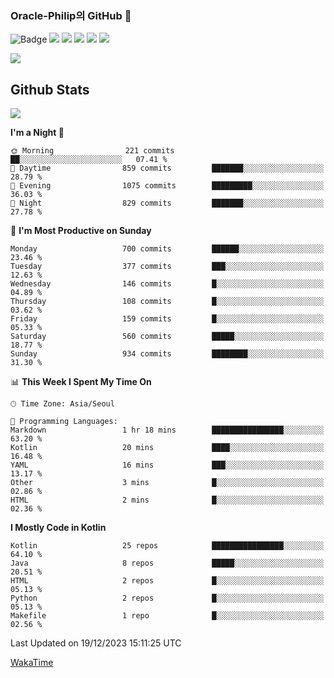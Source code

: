 ### Oracle-Philip의 GitHub 👋

![Badge](http://img.shields.io/badge/-Java-black?style=flat-square)
<img src="https://img.shields.io/badge/ -Kotlin-black?style=flat-square&logo=Kotlin&logoColor=#7F52FF"/></a>
<img src="https://img.shields.io/badge/ -Dart-black?style=flat-square&logo=Dart&logoColor=#0175C2"/></a>
<img src="https://img.shields.io/badge/ -Android-black?style=flat-square&logo=Android&logoColor=#3DDC84"/></a>
<img src="https://img.shields.io/badge/ -Flutter-black?style=flat-square&logo=Flutter&logoColor=#02569B"/></a>
<img src="https://img.shields.io/badge/ -Firebase-black?style=flat-square&logo=Firebase&logoColor=#FFCA28"/></a>

<img src="https://img.shields.io/badge/ -BLE-black?style=flat-square&logo=Bluetooth&logoColor=#0082FC"/></a>

<!--
<img src="https://img.shields.io/badge/ -STM32F103-black?style=flat-square&logo=STMicroelectronics&logoColor=#03234B"/></a>
<img src="https://img.shields.io/badge/ -Qt-black?style=flat-square&logo=Qt&logoColor=#41CD52"/></a>
-->

<!--
![Badge](http://img.shields.io/badge/-Java-black?style=flat-square)
![Badge](http://img.shields.io/badge/-Koltin-black?style=flat-square)
![Badge](http://img.shields.io/badge/-Dart-black?style=flat-square)
![Badge](http://img.shields.io/badge/-Android-black?style=flat-square)
![Badge](http://img.shields.io/badge/-Flutter-black?style=flat-square)
![Badge](http://img.shields.io/badge/-Firebase-black?style=flat-square)
-->

## Github Stats  
<div align="left"><img src="https://github-readme-stats.vercel.app/api?username=Oracle-Philip&show_icons=true&count_private=true&hide_border=true" align="center" /></div>


<!--START_SECTION:waka-->
**I'm a Night 🦉** 

```text
🌞 Morning                221 commits         ██░░░░░░░░░░░░░░░░░░░░░░░   07.41 % 
🌆 Daytime                859 commits         ███████░░░░░░░░░░░░░░░░░░   28.79 % 
🌃 Evening                1075 commits        █████████░░░░░░░░░░░░░░░░   36.03 % 
🌙 Night                  829 commits         ███████░░░░░░░░░░░░░░░░░░   27.78 % 
```
📅 **I'm Most Productive on Sunday** 

```text
Monday                   700 commits         ██████░░░░░░░░░░░░░░░░░░░   23.46 % 
Tuesday                  377 commits         ███░░░░░░░░░░░░░░░░░░░░░░   12.63 % 
Wednesday                146 commits         █░░░░░░░░░░░░░░░░░░░░░░░░   04.89 % 
Thursday                 108 commits         █░░░░░░░░░░░░░░░░░░░░░░░░   03.62 % 
Friday                   159 commits         █░░░░░░░░░░░░░░░░░░░░░░░░   05.33 % 
Saturday                 560 commits         █████░░░░░░░░░░░░░░░░░░░░   18.77 % 
Sunday                   934 commits         ████████░░░░░░░░░░░░░░░░░   31.30 % 
```


📊 **This Week I Spent My Time On** 

```text
🕑︎ Time Zone: Asia/Seoul

💬 Programming Languages: 
Markdown                 1 hr 18 mins        ████████████████░░░░░░░░░   63.20 % 
Kotlin                   20 mins             ████░░░░░░░░░░░░░░░░░░░░░   16.48 % 
YAML                     16 mins             ███░░░░░░░░░░░░░░░░░░░░░░   13.17 % 
Other                    3 mins              █░░░░░░░░░░░░░░░░░░░░░░░░   02.86 % 
HTML                     2 mins              █░░░░░░░░░░░░░░░░░░░░░░░░   02.36 % 
```

**I Mostly Code in Kotlin** 

```text
Kotlin                   25 repos            ████████████████░░░░░░░░░   64.10 % 
Java                     8 repos             █████░░░░░░░░░░░░░░░░░░░░   20.51 % 
HTML                     2 repos             █░░░░░░░░░░░░░░░░░░░░░░░░   05.13 % 
Python                   2 repos             █░░░░░░░░░░░░░░░░░░░░░░░░   05.13 % 
Makefile                 1 repo              █░░░░░░░░░░░░░░░░░░░░░░░░   02.56 % 
```




 Last Updated on 19/12/2023 15:11:25 UTC
<!--END_SECTION:waka-->


<!--
**Oracle-Philip/Oracle-Philip** is a ✨ _special_ ✨ repository because its `README.md` (this file) appears on your GitHub profile.

Here are some ideas to get you started:

- 🔭 I’m currently working on ...
- 🌱 I’m currently learning ...
- 👯 I’m looking to collaborate on ...
- 🤔 I’m looking for help with ...
- 💬 Ask me about ...
- 📫 How to reach me: ...
- 😄 Pronouns: ...
- ⚡ Fun fact: ...
-->


[WakaTime](https://wakatime.com/dashboard)

